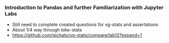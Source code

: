 ### Introduction to Pandas and further Familiarization with Jupyter Labs
* Still need to complete created questions for vg-stats and assertations
* About 1/4 way through bike-stats
* https://github.com/jpchato/vg-stats/compare/lab12?expand=1
